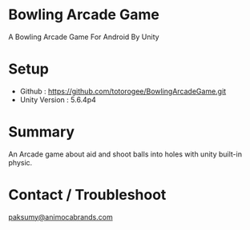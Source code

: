 # Bowling Arcade Game
A Bowling Arcade Game For Android By Unity

# Setup
- Github : https://github.com/totorogee/BowlingArcadeGame.git
- Unity Version : 5.6.4p4

# Summary
An Arcade game about aid and shoot balls into holes with unity built-in physic.

# Contact / Troubleshoot
paksumy@animocabrands.com
